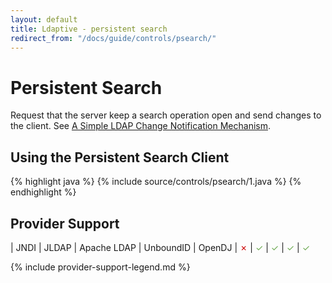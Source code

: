 ```yaml
---
layout: default
title: Ldaptive - persistent search
redirect_from: "/docs/guide/controls/psearch/"
---
```


# Persistent Search

Request that the server keep a search operation open and send changes to the client. See [A Simple LDAP Change Notification Mechanism](http://tools.ietf.org/id/draft-ietf-ldapext-psearch-03.txt).

## Using the Persistent Search Client

{% highlight java %}
{% include source/controls/psearch/1.java %}
{% endhighlight %}

## Provider Support

| JNDI | JLDAP | Apache LDAP | UnboundID | OpenDJ
| <font color="#cc0000">✗</font> | <font color="#6aa84f">✓</font> | <font color="#6aa84f">✓</font> | <font color="#6aa84f">✓</font> | <font color="#6aa84f">✓</font>

{% include provider-support-legend.md %}

